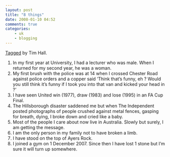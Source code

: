 ```yaml
---
layout: post
title: "8 things"
date: 2008-01-10 04:52
comments: true
categories:
    - uk
    - blogging
---
```

[Tagged][] by Tim Hall.

1.  In my first year at University, I had a lecturer who was male. When
    I returned for my second year, he was a woman.
2.  My first brush with the police was at 14 when I crossed Chester Road
    against police orders and a copper said ‘Think that’s funny, eh ?
    Would you still think it’s funny if I took you into that van and
    kicked your head in ?’
3.  I have seen United win (1977), draw (1983) and lose (1995) in an FA
    Cup Final.
4.  The Hillsborough disaster saddened me but when The Independent
    posted photographs of people crushed against metal fences, gasping
    for breath, dying, I broke down and cried like a baby.
5.  Most of the people I care about now live in Australia. Slowly but
    surely, I am getting the message.
6.  I am the only person in my family not to have broken a limb.
7.  I have stood on the top of Ayers Rock.
8.  I joined a gym on 1 December 2007. Since then I have lost 1 stone
    but I’m sure it will turn up somewhere.

  [Tagged]:
  http://www.oracle-base.com/blog/2008/01/09/tag-here-goes-a-chain-letter/
